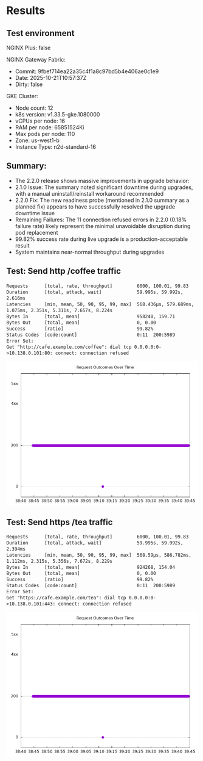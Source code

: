 # Results

## Test environment

NGINX Plus: false

NGINX Gateway Fabric:

- Commit: 9fbef714ea22a35c4f1a8c97bd5b4e406ae0c1e9
- Date: 2025-10-21T10:57:37Z
- Dirty: false

GKE Cluster:

- Node count: 12
- k8s version: v1.33.5-gke.1080000
- vCPUs per node: 16
- RAM per node: 65851524Ki
- Max pods per node: 110
- Zone: us-west1-b
- Instance Type: n2d-standard-16

## Summary:

- The 2.2.0 release shows massive improvements in upgrade behavior:
- 2.1.0 Issue: The summary noted significant downtime during upgrades, with a manual uninstall/reinstall workaround recommended
- 2.2.0 Fix: The new readiness probe (mentioned in 2.1.0 summary as a planned fix) appears to have successfully resolved the upgrade downtime issue
- Remaining Failures: The 11 connection refused errors in 2.2.0 (0.18% failure rate) likely represent the minimal unavoidable disruption during pod replacement
- 99.82% success rate during live upgrade is a production-acceptable result
- System maintains near-normal throughput during upgrades

## Test: Send http /coffee traffic

```text
Requests      [total, rate, throughput]         6000, 100.01, 99.83
Duration      [total, attack, wait]             59.995s, 59.992s, 2.616ms
Latencies     [min, mean, 50, 90, 95, 99, max]  568.436µs, 579.689ms, 1.075ms, 2.351s, 5.311s, 7.657s, 8.224s
Bytes In      [total, mean]                     958240, 159.71
Bytes Out     [total, mean]                     0, 0.00
Success       [ratio]                           99.82%
Status Codes  [code:count]                      0:11  200:5989  
Error Set:
Get "http://cafe.example.com/coffee": dial tcp 0.0.0.0:0->10.138.0.101:80: connect: connection refused
```

![http-oss.png](http-oss.png)

## Test: Send https /tea traffic

```text
Requests      [total, rate, throughput]         6000, 100.01, 99.83
Duration      [total, attack, wait]             59.995s, 59.992s, 2.394ms
Latencies     [min, mean, 50, 90, 95, 99, max]  568.59µs, 586.782ms, 1.112ms, 2.315s, 5.356s, 7.672s, 8.229s
Bytes In      [total, mean]                     924268, 154.04
Bytes Out     [total, mean]                     0, 0.00
Success       [ratio]                           99.82%
Status Codes  [code:count]                      0:11  200:5989  
Error Set:
Get "https://cafe.example.com/tea": dial tcp 0.0.0.0:0->10.138.0.101:443: connect: connection refused
```

![https-oss.png](https-oss.png)
